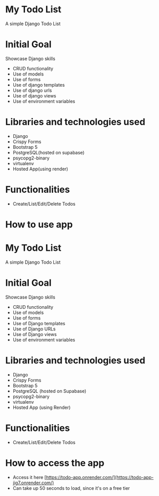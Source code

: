 # My Todo List
A simple Django Todo List 

# Initial Goal
Showcase Django skills
- CRUD functionality
- Use of models
- Use of forms
- Use of django templates
- Use of django urls
- Use of django views
- Use of environment variables

# Libraries and technologies used
* Django
* Crispy Forms
* Bootstrap 5
* PostgreSQL(hosted on supabase)
* psycopg2-binary
* virtualenv
* Hosted App(using render)

# Functionalities
* Create/List/Edit/Delete Todos

# How to use app
# My Todo List
A simple Django Todo List 

# Initial Goal
Showcase Django skills
- CRUD functionality
- Use of models
- Use of forms
- Use of Django templates
- Use of Django URLs
- Use of Django views
- Use of environment variables

# Libraries and technologies used
* Django
* Crispy Forms
* Bootstrap 5
* PostgreSQL (hosted on Supabase)
* psycopg2-binary
* virtualenv
* Hosted App (using Render)

# Functionalities
* Create/List/Edit/Delete Todos

# How to access the app
- Access it here [https://todo-app.onrender.com/](https://todo-app-jig7.onrender.com/)
- Can take up 50 seconds to load, since it's on a free tier


